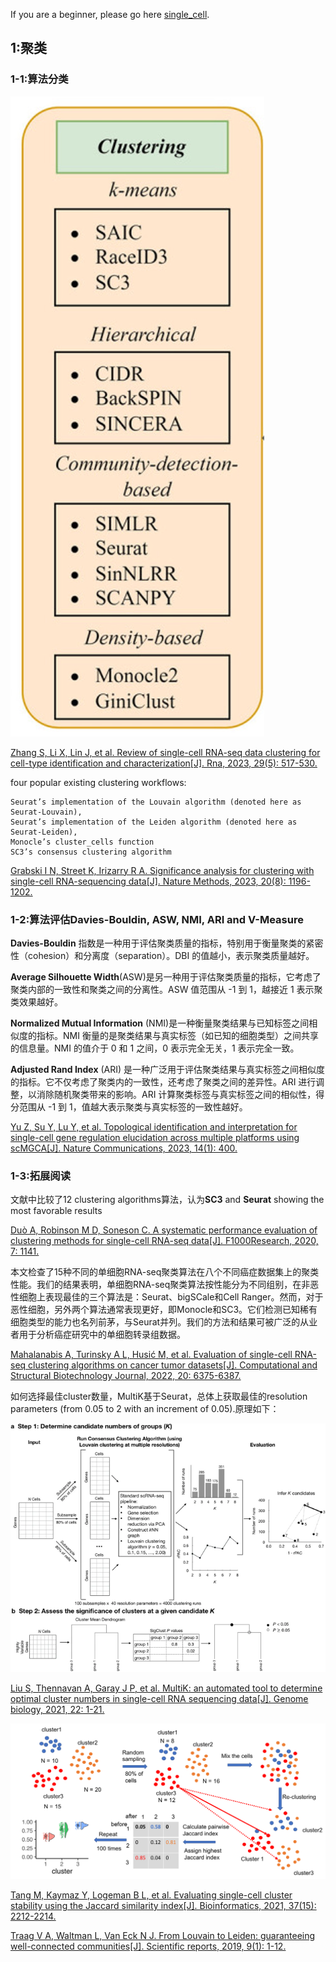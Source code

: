 If you are a beginner, please go here [single_cell](https://github.com/bio-apple/single_cell).

## 1:聚类

### 1-1:算法分类

![cluster](./cluster/cluster.jpg)

[Zhang S, Li X, Lin J, et al. Review of single-cell RNA-seq data clustering for cell-type identification and characterization[J]. Rna, 2023, 29(5): 517-530.](https://rnajournal.cshlp.org/content/29/5/517.long)

four popular existing clustering workflows:

    Seurat’s implementation of the Louvain algorithm (denoted here as Seurat-Louvain), 
    Seurat’s implementation of the Leiden algorithm (denoted here as Seurat-Leiden), 
    Monocle’s cluster_cells function
    SC3’s consensus clustering algorithm

[Grabski I N, Street K, Irizarry R A. Significance analysis for clustering with single-cell RNA-sequencing data[J]. Nature Methods, 2023, 20(8): 1196-1202.](https://pmc.ncbi.nlm.nih.gov/articles/PMC11282907/)

### 1-2:算法评估Davies-Bouldin, ASW, NMI, ARI and V-Measure

**Davies-Bouldin** 指数是一种用于评估聚类质量的指标，特别用于衡量聚类的紧密性（cohesion）和分离度（separation）。DBI 的值越小，表示聚类质量越好。

**Average Silhouette Width**(ASW)是另一种用于评估聚类质量的指标，它考虑了聚类内部的一致性和聚类之间的分离性。ASW 值范围从 -1 到 1，越接近 1 表示聚类效果越好。

**Normalized Mutual Information** (NMI)是一种衡量聚类结果与已知标签之间相似度的指标。NMI 衡量的是聚类结果与真实标签（如已知的细胞类型）之间共享的信息量。NMI 的值介于 0 和 1 之间，0 表示完全无关，1 表示完全一致。

**Adjusted Rand Index** (ARI) 是一种广泛用于评估聚类结果与真实标签之间相似度的指标。它不仅考虑了聚类内的一致性，还考虑了聚类之间的差异性。ARI 进行调整，以消除随机聚类带来的影响。ARI 计算聚类标签与真实标签之间的相似性，得分范围从 -1 到 1，值越大表示聚类与真实标签的一致性越好。

[Yu Z, Su Y, Lu Y, et al. Topological identification and interpretation for single-cell gene regulation elucidation across multiple platforms using scMGCA[J]. Nature Communications, 2023, 14(1): 400.](https://pmc.ncbi.nlm.nih.gov/articles/PMC9877026/)

### 1-3:拓展阅读

文献中比较了12 clustering algorithms算法，认为**SC3** and **Seurat** showing the most favorable results

[Duò A, Robinson M D, Soneson C. A systematic performance evaluation of clustering methods for single-cell RNA-seq data[J]. F1000Research, 2020, 7: 1141.](https://pmc.ncbi.nlm.nih.gov/articles/PMC6134335/)

本文检查了15种不同的单细胞RNA-seq聚类算法在八个不同癌症数据集上的聚类性能。我们的结果表明，单细胞RNA-seq聚类算法按性能分为不同组别，在非恶性细胞上表现最佳的三个算法是：Seurat、bigSCale和Cell Ranger。然而，对于恶性细胞，另外两个算法通常表现更好，即Monocle和SC3。它们检测已知稀有细胞类型的能力也名列前茅，与Seurat并列。我们的方法和结果可被广泛的从业者用于分析癌症研究中的单细胞转录组数据。

[Mahalanabis A, Turinsky A L, Husić M, et al. Evaluation of single-cell RNA-seq clustering algorithms on cancer tumor datasets[J]. Computational and Structural Biotechnology Journal, 2022, 20: 6375-6387.](https://pmc.ncbi.nlm.nih.gov/articles/PMC9677128/)

如何选择最佳cluster数量，MultiK基于Seurat，总体上获取最佳的resolution parameters (from 0.05 to 2 with an increment of 0.05).原理如下：

![MultiK](./cluster/MultiK.png)

[Liu S, Thennavan A, Garay J P, et al. MultiK: an automated tool to determine optimal cluster numbers in single-cell RNA sequencing data[J]. Genome biology, 2021, 22: 1-21.](https://pmc.ncbi.nlm.nih.gov/articles/PMC8375188/)

![workflow](./cluster/workflow.png)

[Tang M, Kaymaz Y, Logeman B L, et al. Evaluating single-cell cluster stability using the Jaccard similarity index[J]. Bioinformatics, 2021, 37(15): 2212-2214.](https://pmc.ncbi.nlm.nih.gov/articles/PMC8352506/)

[Traag V A, Waltman L, Van Eck N J. From Louvain to Leiden: guaranteeing well-connected communities[J]. Scientific reports, 2019, 9(1): 1-12.](https://pmc.ncbi.nlm.nih.gov/articles/PMC6435756/)
